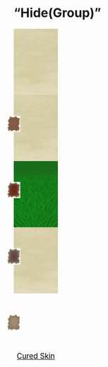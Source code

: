 # “Hide(Group)”  
<div style="display:inline-block"><div class="gamedatalist" style="text-align:center;;min-height:0px;"><div class="gamecard" style="width:100px; height:150px;"><a href="SkinFleshed.md" style="color:black"><img class="bg" decoding="async" src="Sprite/BG_SandFront.png" href="a.md" style="max-width:100px;max-height:150px;"><img decoding="async" src="Sprite/HideFleshed.png" class="cardimageNoBack" style="transform: translate(-50%, 0%) scale(0.2932551319648094);"><span style="font-size: 16.666666666666668px;">Fleshed Skin</span></a></div></div><div class="gamedatalist" style="text-align:center;;min-height:0px;"><div class="gamecard" style="width:100px; height:150px;"><a href="SkinFresh.md" style="color:black"><img class="bg" decoding="async" src="Sprite/BG_SandFront.png" href="a.md" style="max-width:100px;max-height:150px;"><img decoding="async" src="Sprite/HideRaw.png" class="cardimageNoBack" style="transform: translate(-50%, 0%) scale(0.2932551319648094);"><span style="font-size: 16.666666666666668px;">Fresh Skin</span></a></div></div><div class="gamedatalist" style="text-align:center;;min-height:0px;"><div class="gamecard" style="width:100px; height:150px;"><a href="SkinRotten.md" style="color:black"><img class="bg" decoding="async" src="Sprite/BG_GrassFront.png" href="a.md" style="max-width:100px;max-height:150px;"><img decoding="async" src="Sprite/ReptileHideFleshed.png" class="cardimageNoBack" style="transform: translate(-50%, 0%) scale(0.2932551319648094);"><span style="font-size: 16.666666666666668px;">Rotten Skin</span></a></div></div><div class="gamedatalist" style="text-align:center;;min-height:0px;"><div class="gamecard" style="width:100px; height:150px;"><a href="CuredSkin.md" style="color:black"><img class="bg" decoding="async" src="Sprite/BG_SandFront.png" href="a.md" style="max-width:100px;max-height:150px;"><img decoding="async" src="Sprite/HideCured.png" class="cardimageNoBack" style="transform: translate(-50%, 0%) scale(0.2932551319648094);"><span style="font-size: 16.666666666666668px;">Cured Skin</span></a></div></div></div>  
  


<script>document.title="“Hide(Group)” - Card Survival Wiki";</script>